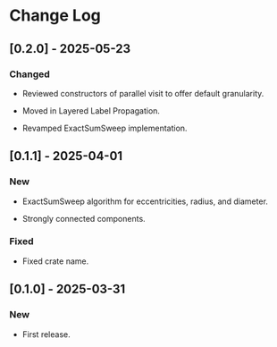 # Change Log

## [0.2.0] - 2025-05-23

### Changed

* Reviewed constructors of parallel visit to offer default granularity.

* Moved in Layered Label Propagation.

* Revamped ExactSumSweep implementation.

## [0.1.1] - 2025-04-01

### New

* ExactSumSweep algorithm for eccentricities, radius, and diameter.

* Strongly connected components.

### Fixed

* Fixed crate name.

## [0.1.0] - 2025-03-31

### New

* First release.
